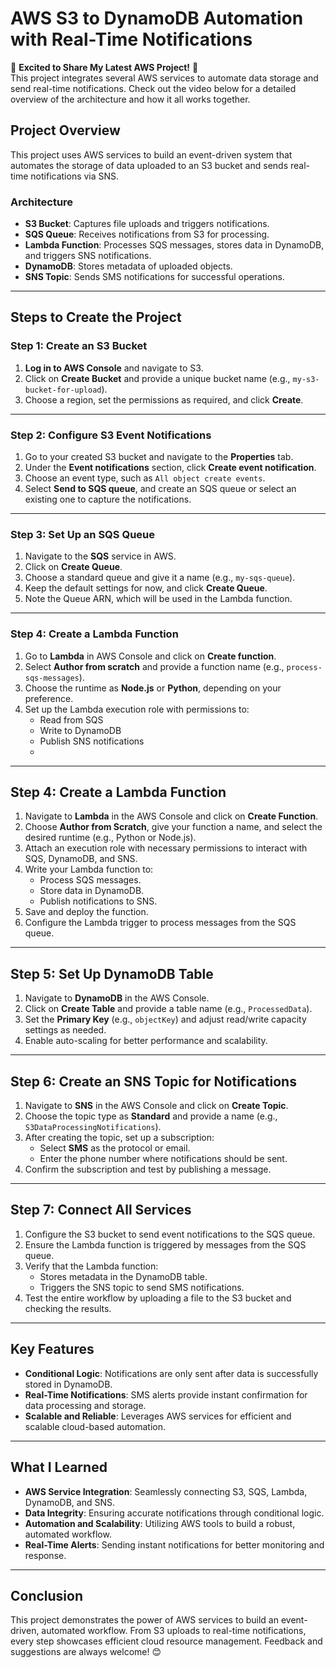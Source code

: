 # AWS S3 to DynamoDB Automation with Real-Time Notifications

🚀 **Excited to Share My Latest AWS Project!** 🚀  
This project integrates several AWS services to automate data storage and send real-time notifications. Check out the video below for a detailed overview of the architecture and how it all works together.

## **Project Overview**

This project uses AWS services to build an event-driven system that automates the storage of data uploaded to an S3 bucket and sends real-time notifications via SNS.

### **Architecture**
- **S3 Bucket**: Captures file uploads and triggers notifications.
- **SQS Queue**: Receives notifications from S3 for processing.
- **Lambda Function**: Processes SQS messages, stores data in DynamoDB, and triggers SNS notifications.
- **DynamoDB**: Stores metadata of uploaded objects.
- **SNS Topic**: Sends SMS notifications for successful operations.

---

## **Steps to Create the Project**

### **Step 1: Create an S3 Bucket**
1. **Log in to AWS Console** and navigate to S3.
2. Click on **Create Bucket** and provide a unique bucket name (e.g., `my-s3-bucket-for-upload`).
3. Choose a region, set the permissions as required, and click **Create**.

---

### **Step 2: Configure S3 Event Notifications**
1. Go to your created S3 bucket and navigate to the **Properties** tab.
2. Under the **Event notifications** section, click **Create event notification**.
3. Choose an event type, such as `All object create events`.
4. Select **Send to SQS queue**, and create an SQS queue or select an existing one to capture the notifications.

---

### **Step 3: Set Up an SQS Queue**
1. Navigate to the **SQS** service in AWS.
2. Click on **Create Queue**.
3. Choose a standard queue and give it a name (e.g., `my-sqs-queue`).
4. Keep the default settings for now, and click **Create Queue**.
5. Note the Queue ARN, which will be used in the Lambda function.

---

### **Step 4: Create a Lambda Function**
1. Go to **Lambda** in AWS Console and click on **Create function**.
2. Select **Author from scratch** and provide a function name (e.g., `process-sqs-messages`).
3. Choose the runtime as **Node.js** or **Python**, depending on your preference.
4. Set up the Lambda execution role with permissions to:
   - Read from SQS
   - Write to DynamoDB
   - Publish SNS notifications
   - 
---

## **Step 4: Create a Lambda Function**
1. Navigate to **Lambda** in the AWS Console and click on **Create Function**.
2. Choose **Author from Scratch**, give your function a name, and select the desired runtime (e.g., Python or Node.js).
3. Attach an execution role with necessary permissions to interact with SQS, DynamoDB, and SNS.
4. Write your Lambda function to:
   - Process SQS messages.
   - Store data in DynamoDB.
   - Publish notifications to SNS.
5. Save and deploy the function.
6. Configure the Lambda trigger to process messages from the SQS queue.

---

## **Step 5: Set Up DynamoDB Table**
1. Navigate to **DynamoDB** in the AWS Console.
2. Click on **Create Table** and provide a table name (e.g., `ProcessedData`).
3. Set the **Primary Key** (e.g., `objectKey`) and adjust read/write capacity settings as needed.
4. Enable auto-scaling for better performance and scalability.

---

## **Step 6: Create an SNS Topic for Notifications**
1. Navigate to **SNS** in the AWS Console and click on **Create Topic**.
2. Choose the topic type as **Standard** and provide a name (e.g., `S3DataProcessingNotifications`).
3. After creating the topic, set up a subscription:
   - Select **SMS** as the protocol or email.
   - Enter the phone number where notifications should be sent.
4. Confirm the subscription and test by publishing a message.

---

## **Step 7: Connect All Services**
1. Configure the S3 bucket to send event notifications to the SQS queue.
2. Ensure the Lambda function is triggered by messages from the SQS queue.
3. Verify that the Lambda function:
   - Stores metadata in the DynamoDB table.
   - Triggers the SNS topic to send SMS notifications.
4. Test the entire workflow by uploading a file to the S3 bucket and checking the results.

---

## **Key Features**
- **Conditional Logic**: Notifications are only sent after data is successfully stored in DynamoDB.
- **Real-Time Notifications**: SMS alerts provide instant confirmation for data processing and storage.
- **Scalable and Reliable**: Leverages AWS services for efficient and scalable cloud-based automation.

---

## **What I Learned**
- **AWS Service Integration**: Seamlessly connecting S3, SQS, Lambda, DynamoDB, and SNS.
- **Data Integrity**: Ensuring accurate notifications through conditional logic.
- **Automation and Scalability**: Utilizing AWS tools to build a robust, automated workflow.
- **Real-Time Alerts**: Sending instant notifications for better monitoring and response.

---

## **Conclusion**
This project demonstrates the power of AWS services to build an event-driven, automated workflow. From S3 uploads to real-time notifications, every step showcases efficient cloud resource management. Feedback and suggestions are always welcome! 😊


